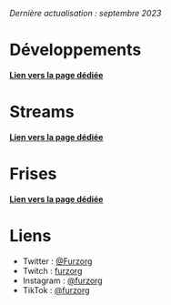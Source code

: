 *Dernière actualisation : septembre 2023*

# Développements

**[Lien vers la page dédiée](https://furzorg.github.io/developpements/developpements)**

# Streams

**[Lien vers la page dédiée](https://furzorg.github.io/streams/streams)**

# Frises

**[Lien vers la page dédiée](https://furzorg.github.io/frises/frises)**

# Liens

- Twitter : [@Furzorg](https://twitter.com/Furzorg)
- Twitch : [furzorg](https://twitch.tv/furzorg)
- Instagram : [@furzorg](https://www.instagram.com/furzorg)
- TikTok : [@furzorg](https://www.tiktok.com/@furzorg)
